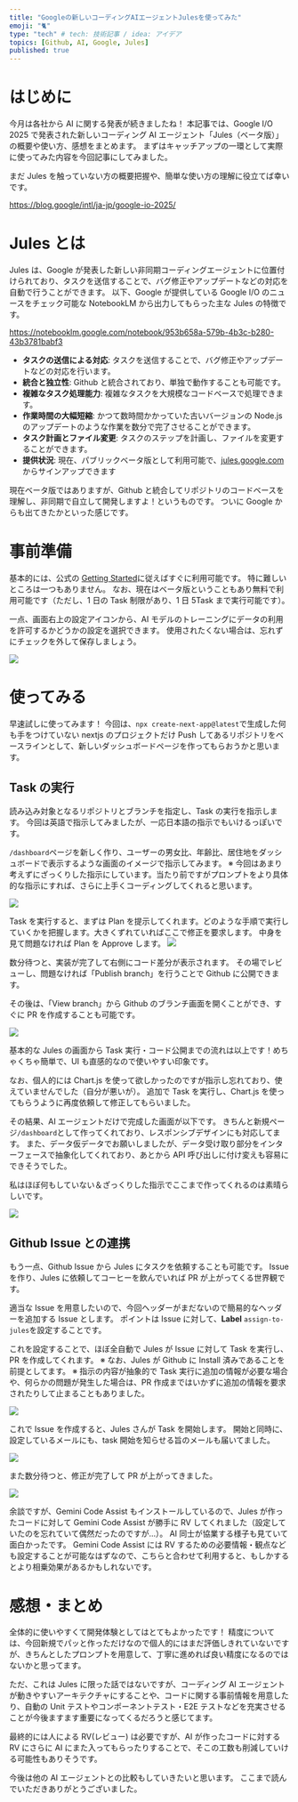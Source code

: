 ```yaml
---
title: "Googleの新しいコーディングAIエージェントJulesを使ってみた"
emoji: "🐈"
type: "tech" # tech: 技術記事 / idea: アイデア
topics: [Github, AI, Google, Jules]
published: true
---
```


# はじめに

今月は各社から AI に関する発表が続きましたね！
本記事では、Google I/O 2025 で発表された新しいコーディング AI エージェント「Jules（ベータ版）」の概要や使い方、感想をまとめます。
まずはキャッチアップの一環として実際に使ってみた内容を今回記事にしてみました。

まだ Jules を触っていない方の概要把握や、簡単な使い方の理解に役立てば幸いです。

https://blog.google/intl/ja-jp/google-io-2025/

# Jules とは

Jules は、Google が発表した新しい非同期コーディングエージェントに位置付けられており、タスクを送信することで、バグ修正やアップデートなどの対応を自動で行うことができます。
以下、Google が提供している Google I/O のニュースをチェック可能な NotebookLM から出力してもらった主な Jules の特徴です。

https://notebooklm.google.com/notebook/953b658a-579b-4b3c-b280-43b3781babf3

- **タスクの送信による対応**: タスクを送信することで、バグ修正やアップデートなどの対応を行います。
- **統合と独立性**: Github と統合されており、単独で動作することも可能です。
- **複雑なタスク処理能力**: 複雑なタスクを大規模なコードベースで処理できます。
- **作業時間の大幅短縮**: かつて数時間かかっていた古いバージョンの Node.js のアップデートのような作業を数分で完了させることができます。
- **タスク計画とファイル変更**: タスクのステップを計画し、ファイルを変更することができます。
- **提供状況**: 現在、パブリックベータ版として利用可能で、[jules.google.com](https://jules.google.com/) からサインアップできます

現在ベータ版ではありますが、Github と統合してリポジトリのコードベースを理解し、非同期で自立して開発しますよ！というものです。
ついに Google からも出てきたかといった感じです。

# 事前準備

基本的には、公式の [Getting Started](https://jules.google/docs)に従えばすぐに利用可能です。
特に難しいところは一つもありません。
なお、現在はベータ版ということもあり無料で利用可能です（ただし、1 日の Task 制限があり、1 日 5Task まで実行可能です）。

一点、画面右上の設定アイコンから、AI モデルのトレーニングにデータの利用を許可するかどうかの設定を選択できます。
使用されたくない場合は、忘れずにチェックを外して保存しましょう。

![](/images/64b0de9ed4a634/jules.google.com_settings.png)

# 使ってみる

早速試しに使ってみます！
今回は、`npx create-next-app@latest`で生成した何も手をつけていない nextjs のプロジェクトだけ Push してあるリポジトリをベースラインとして、新しいダッシュボードページを作ってもらおうかと思います。

## Task の実行

読み込み対象となるリポジトリとブランチを指定し、Task の実行を指示します。
今回は英語で指示してみましたが、一応日本語の指示でもいけるっぽいです。

`/dashboard`ページを新しく作り、ユーザーの男女比、年齢比、居住地をダッシュボードで表示するような画面のイメージで指示してみます。
※ 今回はあまり考えずにざっくりした指示にしています。当たり前ですがプロンプトをより具体的な指示にすれば、さらに上手くコーディングしてくれると思います。

![](/images/64b0de9ed4a634/jules.google.com_task_1.png)

Task を実行すると、まずは Plan を提示してくれます。どのような手順で実行していくかを把握します。大きくずれていればここで修正を要求します。
中身を見て問題なければ Plan を Approve します。
![](/images/64b0de9ed4a634/jules.google.com_task_2.png)

数分待つと、実装が完了して右側にコード差分が表示されます。
その場でレビューし、問題なければ「Publish branch」を行うことで Github に公開できます。

その後は、「View branch」から Github のブランチ画面を開くことができ、すぐに PR を作成することも可能です。

![](/images/64b0de9ed4a634/jules.google.com_task_3.png)

基本的な Jules の画面から Task 実行・コード公開までの流れは以上です！めちゃくちゃ簡単で、UI も直感的なので使いやすい印象です。

なお、個人的には Chart.js を使って欲しかったのですが指示し忘れており、使えていませんでした（自分が悪いが）。
追加で Task を実行し、Chart.js を使ってもらうように再度依頼して修正してもらいました。

その結果、AI エージェントだけで完成した画面が以下です。
きちんと新規ページ`/dashboard`として作ってくれており、レスポンシブデザインにも対応してます。
また、データ仮データでお願いしましたが、データ受け取り部分をインターフェースで抽象化してくれており、あとから API 呼び出しに付け変えも容易にできそうでした。

私はほぼ何もしていない＆ざっくりした指示でここまで作ってくれるのは素晴らしいです。

![](/images/64b0de9ed4a634/localhost_dashboard.png)

## Github Issue との連携

もう一点、Github Issue から Jules にタスクを依頼することも可能です。
Issue を作り、Jules に依頼してコーヒーを飲んでいれば PR が上がってくる世界観です。

適当な Issue を用意したいので、今回ヘッダーがまだないので簡易的なヘッダーを追加する Issue とします。
ポイントは Issue に対して、**Label** `assign-to-jules`を設定することです。

これを設定することで、ほぼ全自動で Jules が Issue に対して Task を実行し、PR を作成してくれます。
※ なお、Jules が Github に Install 済みであることを前提としてます。
※ 指示の内容が抽象的で Task 実行に追加の情報が必要な場合や、何らかの問題が発生した場合は、PR 作成まではいかずに追加の情報を要求されたりして止まることもありました。

![](/images/64b0de9ed4a634/github.com_yuuLab_agent-test_issues_new_1.png)

これで Issue を作成すると、Jules さんが Task を開始します。
開始と同時に、設定しているメールにも、task 開始を知らせる旨のメールも届いてました。

![](/images/64b0de9ed4a634/github.com_yuuLab_agent-test_issues_new_2.png)

また数分待つと、修正が完了して PR が上がってきました。

![](/images/64b0de9ed4a634/github.com_yuuLab_agent-test_pull_1.png)

余談ですが、Gemini Code Assist もインストールしているので、Jules が作ったコードに対して Gemini Code Assist が勝手に RV してくれました（設定していたのを忘れていて偶然だったのですが...）。
AI 同士が協業する様子も見ていて面白かったです。
Gemini Code Assist には RV するための必要情報・観点なども設定することが可能なはずなので、こちらと合わせて利用すると、もしかするとより相乗効果があるかもしれないです。

# 感想・まとめ

全体的に使いやすくて開発体験としてはとてもよかったです！
精度については、今回新規でパッと作っただけなので個人的にはまだ評価しきれていないですが、きちんとしたプロンプトを用意して、丁寧に進めれば良い精度になるのではないかと思ってます。

ただ、これは Jules に限った話ではないですが、コーディング AI エージェントが動きやすいアーキテクチャにすることや、コードに関する事前情報を用意したり、自動の Unit テストやコンポーネントテスト・E2E テストなどを充実させることが今後ますます重要になってくるだろうと感じてます。

最終的には人による RV(レビュー) は必要ですが、AI が作ったコードに対する RV にさらに AI にまた入ってもらったりすることで、そこの工数も削減していける可能性もありそうです。

今後は他の AI エージェントとの比較もしていきたいと思います。
ここまで読んでいただきありがとうございました。
